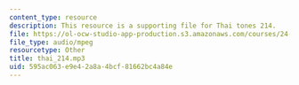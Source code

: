 ```yaml
---
content_type: resource
description: This resource is a supporting file for Thai tones 214.
file: https://ol-ocw-studio-app-production.s3.amazonaws.com/courses/24-901-language-and-its-structure-i-phonology-fall-2010/595ac063e9e42a8a4bcf81662bc4a84e_thai_214.mp3
file_type: audio/mpeg
resourcetype: Other
title: thai_214.mp3
uid: 595ac063-e9e4-2a8a-4bcf-81662bc4a84e
---
```

